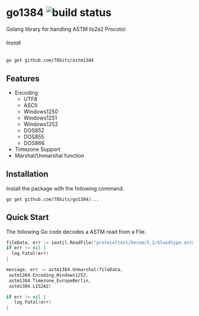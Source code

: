 # go1384 ![build status](https://travis-ci.org/78bit/uuid.svg?branch=master)

Golang library for handling ASTM lis2a2 Procotol

###### Install
`go get github.com/78bits/astm1384`

## Features
  - Encoding 
    - UTF8 
    - ASCII
    - Windows1250 
    - Windows1251 
    - Windows1252 
    - DOS852 
    - DOS855 
    - DOS866 
  - Timezone Support
  - Marshal/Unmarshal function

## Installation

Install the package with the following command.

``` shell
go get github.com/78bits/go1384/...
```
## Quick Start

The following Go code decodes a ASTM read from a File.

``` go
fileData, err := ioutil.ReadFile("protocoltest/becom/5.2/bloodtype.astm")
if err != nil {
  log.Fatal(err)		
}

message, err := astm1384.Unmarshal(fileData,
 astm1384.Encoding_Windows1252, 
 astm1384.Timezone_EuropeBerlin, 
 astm1384.LIS2A2)

if err != nil {
   log.Fatal(err)		
}
```
